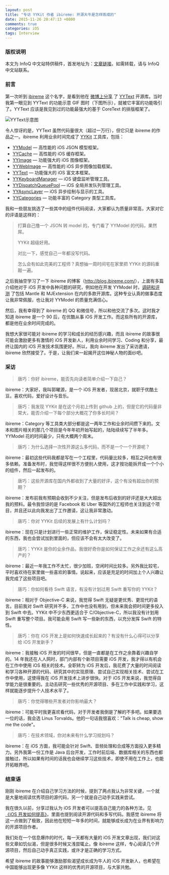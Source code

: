 ```yaml
---
layout: post
title: "专访 YYKit 作者 ibireme: 开源大牛是怎样炼成的"
date: 2015-11-26 20:47:13 +0800
comments: true
categories: iOS
tags: Interview
---
```


### 版权说明

本文为 InfoQ 中文站特供稿件，首发地址为：[文章链接](http://www.infoq.com/cn/news/2015/11/ibireme-interview)。如需转载，请与 InfoQ 中文站联系。

### 前言

第一次听到 [ibireme](http://weibo.com/239801242) 这个名字，是看到他在 [微博上分享](http://weibo.com/2477831984/D2ujxj5Vx?type=comment#_rnd1448528368875) 了 [YYText](https://github.com/ibireme/YYText) 开源库。当时我第一眼见到 YYText 的功能示意 GIF 图时（下图所示），就被它丰富的功能吸引了。YYText 应该是我见到过的功能最强大的基于 CoreText 的排版框架了。

![YYText示意图](https://camo.githubusercontent.com/fb454f77c109e6ac671e8fdb3220ade92238715b/68747470733a2f2f7261772e6769746875622e636f6d2f69626972656d652f5959546578742f6d61737465722f417474726962757465732f59595465787420457874656e6465642f5959546578744174746163686d656e742e676966)

令人惊讶的是，YYText 虽然代码量很大（超过一万行），但它只是 ibireme 的作品之一。ibireme 利用业余时间完成了 [YYKit](https://github.com/ibireme/YYKit) 工具库，包括：

* [YYModel](https://github.com/ibireme/YYModel) — 高性能的 iOS JSON 模型框架。
* [YYCache](https://github.com/ibireme/YYCache) — 高性能的 iOS 缓存框架。
* [YYImage](https://github.com/ibireme/YYImage) — 功能强大的 iOS 图像框架。
* [YYWebImage](https://github.com/ibireme/YYWebImage) — 高性能的 iOS 异步图像加载框架。
* [YYText](https://github.com/ibireme/YYText) — 功能强大的 iOS 富文本框架。
* [YYKeyboardManager](https://github.com/ibireme/YYKeyboardManager) — iOS 键盘监听管理工具。
* [YYDispatchQueuePool](https://github.com/ibireme/YYDispatchQueuePool) — iOS 全局并发队列管理工具。
* [YYAsyncLayer](https://github.com/ibireme/YYAsyncLayer) — iOS 异步绘制与显示的工具。
* [YYCategories](https://github.com/ibireme/YYCategories) — 功能丰富的 Category 类型工具库。

我和一些朋友挑选了一些其中的组件代码阅读，大家都认为质量非常高，大家对它的评语是这样的：

> 打算自己撸一个 JSON 转 model 的，专门看了 YYModel 的代码，果然屌。
>
> YYKit 超级好用。 
>
> 对比一下，感觉自己一年都没写代码。
>
> 怎么会有如此完美的工程师？真想抽一周时间宅在家里把 YYKit 的源码重敲一遍。

之后我抽空学习了一下 ibireme 的博客（<http://blog.ibireme.com/>），上面有多篇介绍他对于 iOS 开发中各种问题的研究，例如他在开发 YYModel 时，[调研和评测](http://blog.ibireme.com/2015/10/23/ios_model_framework_benchmark/) 了包括 Mantle 和 MJExtension 在内的多款开源库。这种专业认真的做事态度让我非常佩服，也让我对 YYModel 的质量充满信心。

然后，我有幸得到了 ibireme 的 QQ 和微信号，所以和他交流了多次。这时我才知道 ibireme 是一个 90 后，在优酷从事 iOS 开发工作。而这些所有的开源库，都是他在业余时间完成的。

我想大家很可能对 ibireme 的学习和成长的经历感兴趣，而且 ibireme 的故事很可能会激励更多有激情的 iOS 开发新人，利用业余时间学习、Coding 和分享，最终让国内的 iOS 开发技术氛围更好。所以，我向 ibireme 发出了采访邀请，ibireme 欣然接受了。于是，让我们来一起揭开这位神秘人物的面纱吧。

### 采访

> 唐巧：你好 ibireme，能否先向读者简单介绍一下自己？

ibireme：大家好，我叫郭曜源，是一个 iOS 开发者，现居北京，就职于优酷土豆。喜欢代码，爱好设计与音乐。

> 唐巧：我发现 YYKit 是在这个月初上传到 github 上的，但是它的代码量非常大，能否介绍一下每个部分大概花了你多长时间？

ibireme：Category 等工具类大部分都是这一两年工作和业余时间攒下来的。文本和图片相关的那几个项目是今年年初开始写起的，陆陆续续写了半年多。YYModel 花的时间最少，只有大概两个周末。

> 唐巧：为什么选择一次性开源这么多代码，而不是一个一个开源呢？

ibireme：最初这些代码我都是写在一个工程里，代码量比较多，相互之间也有很多依赖。准备发布时，我觉得这样很不方便别人使用，这才按功能拆开成一个个小的组件，然后一起发布的。

> 唐巧：这些开源库在国内外都收到了大量的好评，这个有没有超出你的预期？

ibireme：发布前我有预期会收到不少关注，但是发布后收到的好评还是大大超出我的预料。最令我惊讶的是 Facebook 和 Uber 等国外的工程师也关注到这个项目，并且还以此向我发出了工作邀请，这让我非常激动。

> 唐巧：你对 YYKit 后续的发展上有什么计划吗？

ibireme：现在只是计划进行一些正常的维护工作，保证稳定性。未来如果有合适的东西，我也会尝试加到里面的，但应该不会有太大改变了。

> 唐巧：YYKit 是你的业余作品，我很好奇你是如何保证工作之余还有这么高产的？

ibireme：最近一年我工作不太忙，很少加班，空闲时间比较多。另外我比较宅，平时喜欢待在家里做一些喜欢的事情。说起来，应该是充足的时间加上个人兴趣让我完成了这些项目吧。

> 唐巧：你如何看待 Swift 语言，有没有计划过用 Swift 重写你的 YYKit？

ibireme：相对于 Objective-C 来说，我觉得 Swift 无疑是更优秀、更现代的语言。目前我对 Swift 研究并不多，工作中也没有用到，但未来我会把时间更多投入到 Swift 中去。YYKit 中不少东西更适合于 C/Objective-C，所以我没有计划用 Swift 重写整个项目。我可能会用 Swift 写一些新的东西，以充分发挥 Swift 的特性。

> 唐巧：你在 iOS 开发上是如何快速成长起来的？有没有什么心得可以分享给 iOS 开发新手？

ibireme：我接触 iOS 开发的时间很早，但是一直都是在工作之余靠着兴趣自学的。14 年我还在人人网时，部门内部有个新项目需要 iOS 开发，我才得以有机会在工作中使用 iOS 相关的技术。全职转为 iOS 开发后，我花费了大量的时间阅读和学习各种开源的代码、研究其中的实现原理、尝试自己实现相关技术、尝试在工作中使用，这使得我在 iOS 开发技术上进步很快。对于 iOS 开发来说，我觉得自学能力是很重要的。主动去研究一些优秀的开源项目、多在工作中实践和学习，这样就能逐步提升个人技术水平了。

> 唐巧：你觉得哪些开发者对你影响最大？

ibireme：可能平时我更喜欢看代码，对于开发者我倒是了解的不多吧。如果要选一位的话，我会选 Linus Torvalds。他的一句话我很喜欢："Talk is cheap, show me the code"。

> 唐巧：在技术领域，你对未来有什么学习规划吗？

ibireme：在 iOS 方面，我可能会针对 Swift、音频处理和合成等方面投入更多精力。另外我第一份工作是 Java 后台开发，工作时前后端、数据库相关的东西也都接触过，所以如果有时间的话我也会继续学习这些技术，即使不用在工作上，也能开拓眼界吧。

### 结束语

刚刚 ibireme 在介绍自己学习方法的时候，提到了两点我认为非常关键，一个就是大量地阅读优秀项目的源代码，另一个就是自己动手实践来尝试。

我在很久以前，分享过我认为 iOS 开发者可以提高自己能力的各种方法，见 [《iOS 开发如何提高》](/2014/07/27/ios-levelup-tips/)，里面也提到阅读开源代码和多写代码。我感觉 ibireme 将这一点做到了极致，因此他在短短一年多的时间，就能够成长成为在业界有影响力的开源项目作者。

我们处在一个信息爆炸的时代，每一天都有大量的 iOS 开发文章出现，我们对这些文章如饥似渴，但是很多时候又浅尝辄止。像 ibireme 这样，专心阅读几个开源项目，然后自己动手真正实践，或许才是正确的学习方式。

希望 ibireme 的故事能够激励那些渴望成长成为牛人的 iOS 开发新人，也希望在中国能够出现更多像 YYKit 这样的优秀的开源项目，与大家共勉。

